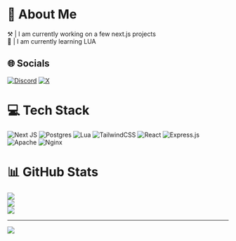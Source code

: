 # 💫 About Me

⚒️ | I am currently working on a few next.js projects<br>📃 | I am currently learning LUA<br>

## 🌐 Socials

[![Discord](https://img.shields.io/badge/Discord-%237289DA.svg?logo=discord&logoColor=white)](https://discord.com/users/149692366419263488) [![X](https://img.shields.io/badge/X-black.svg?logo=X&logoColor=white)](https://x.com/Tundra8946)

# 💻 Tech Stack

![Next JS](https://img.shields.io/badge/Next-black?style=for-the-badge&logo=next.js&logoColor=white) ![Postgres](https://img.shields.io/badge/postgres-%23316192.svg?style=for-the-badge&logo=postgresql&logoColor=white) ![Lua](https://img.shields.io/badge/lua-%232C2D72.svg?style=for-the-badge&logo=lua&logoColor=white) ![TailwindCSS](https://img.shields.io/badge/tailwindcss-%2338B2AC.svg?style=for-the-badge&logo=tailwind-css&logoColor=white) ![React](https://img.shields.io/badge/react-%2320232a.svg?style=for-the-badge&logo=react&logoColor=%2361DAFB) ![Express.js](https://img.shields.io/badge/express.js-%23404d59.svg?style=for-the-badge&logo=express&logoColor=%2361DAFB) ![Apache](https://img.shields.io/badge/apache-%23D42029.svg?style=for-the-badge&logo=apache&logoColor=white) ![Nginx](https://img.shields.io/badge/nginx-%23009639.svg?style=for-the-badge&logo=nginx&logoColor=white)

# 📊 GitHub Stats

![](https://github-readme-stats.vercel.app/api?username=Tundra8946&theme=dark&hide_border=false&include_all_commits=true&count_private=true)<br/>
![](https://github-readme-streak-stats.herokuapp.com/?user=Tundra8946&theme=dark&hide_border=false)<br/>
![](https://github-readme-stats.vercel.app/api/top-langs/?username=Tundra8946&theme=dark&hide_border=false&include_all_commits=true&count_private=true&layout=compact)

---
[![](https://visitcount.itsvg.in/api?id=Tundra8946&icon=0&color=0)](https://visitcount.itsvg.in)
